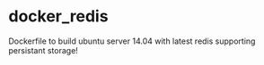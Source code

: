 docker_redis
============

Dockerfile to build ubuntu server 14.04 with latest redis supporting persistant storage!
